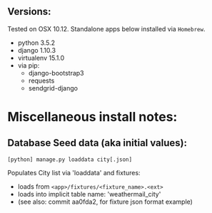 



Versions:
----
Tested on OSX 10.12. Standalone apps below installed via ```Homebrew```.
- python 3.5.2
- django 1.10.3
- virtualenv 15.1.0
- via pip:
  - django-bootstrap3
  - requests
  - sendgrid-django








Miscellaneous install notes:
====



Database Seed data (aka initial values):
----

```
[python] manage.py loaddata city[.json]
```
Populates City list via 'loaddata' and fixtures:
- loads from ```<app>/fixtures/<fixture_name>.<ext>```
- loads into implicit table name: 'weathermail_city'
- (see also: commit aa0fda2, for fixture json format example)
